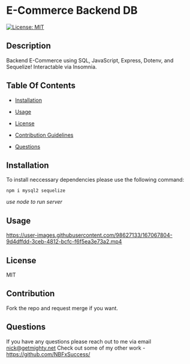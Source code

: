 # E-Commerce Backend DB

[![License: MIT](https://img.shields.io/badge/License-MIT-yellow.svg)](https://opensource.org/licenses/MIT)


## Description
    
Backend E-Commerce using SQL, JavaScript, Express, Dotenv, and Sequelize! Interactable via Insomnia.
    
## Table Of Contents

* [Installation](#installation)

* [Usage](#usage)

* [License](#license)

* [Contribution Guidelines](#contribution)

* [Questions](#questions)


## Installation
To install neccessary dependencies please use the following command:

```
npm i mysql2 sequelize
```
*use node to run server*

## Usage
https://user-images.githubusercontent.com/98627133/167067804-9d4dffdd-3ceb-4812-bcfc-f6f5ea3e73a2.mp4




## License
MIT

## Contribution
Fork the repo and request merge if you want.

## Questions
If you have any questions please reach out to me via email nick@getmighty.net 
Check out some of my other work - https://github.com/NBFxSuccess/
